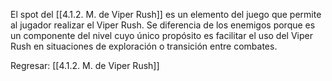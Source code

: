 
El spot del [[4.1.2. M. de Viper Rush]] es un elemento del juego que permite al jugador realizar el Viper Rush. Se diferencia de los enemigos porque es un componente del nivel cuyo único propósito es facilitar el uso del Viper Rush en situaciones de exploración o transición entre combates.


Regresar: [[4.1.2. M. de Viper Rush]]
